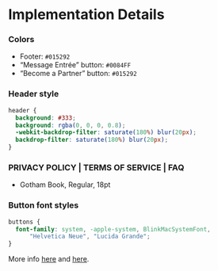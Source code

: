 # Implementation Details
### Colors
- Footer: `#015292`
- “Message Entrée” button: `#0084FF`
- “Become a Partner” button: `#015292`

### Header style
```css
header {
  background: #333;
  background: rgba(0, 0, 0, 0.8);
  -webkit-backdrop-filter: saturate(180%) blur(20px);
  backdrop-filter: saturate(180%) blur(20px);
}
```

### PRIVACY POLICY | TERMS OF SERVICE | FAQ
- Gotham Book, Regular, 18pt

### Button font styles
```css
buttons {
  font-family: system, -apple-system, BlinkMacSystemFont,
      "Helvetica Neue", "Lucida Grande";
}
```

More info [here](https://www.smashingmagazine.com/2015/11/using-system-ui-fonts-practical-guide/#details-of-approach-a) and [here](http://furbo.org/2015/07/09/i-left-my-system-fonts-in-san-francisco/).
